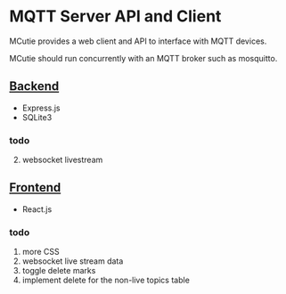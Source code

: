 # MQTT Server API and Client
MCutie provides a web client and API to interface with MQTT devices.

MCutie should run concurrently with an MQTT broker such as mosquitto.

## [Backend](./backend/README.md)
* Express.js
* SQLite3

### todo
2. websocket livestream

## [Frontend](./client/README.md)
* React.js

### todo
1. more CSS
2. websocket live stream data
3. toggle delete marks
  1. implement delete for the non-live topics table